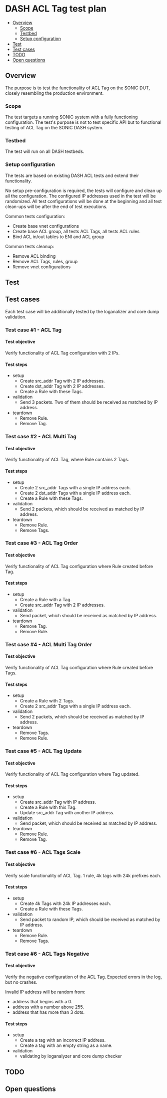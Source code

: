 # DASH ACL Tag test plan

* [Overview](#overview)
   * [Scope](#scope)
   * [Testbed](#testbed)
   * [Setup configuration](#setup-configuration)
* [Test](#test)
* [Test cases](#test-cases)
* [TODO](#todo)
* [Open questions](#open-questions)

## Overview
The purpose is to test the functionality of ACL Tag on the SONIC DUT, closely resembling the production environment.

### Scope
The test targets a running SONIC system with a fully functioning configuration. The test's purpose is not to test specific API but to functional testing of ACL Tag on the SONIC DASH system.

### Testbed
The test will run on all DASH testbeds.

### Setup configuration
The tests are based on existing DASH ACL tests and extend their functionality.

No setup pre-configuration is required, the tests will configure and clean up all the configuration.
The configured IP addresses used in the test will be randomized.
All test configurations will be done at the beginning and all test clean-ups will be after the end of test executions.

Common tests configuration:
- Create base vnet configurations
- Create base ACL group, all tests ACL Tags, all tests ACL rules
- Bind ACL in/out tables to ENI and ACL group

Common tests cleanup:
- Remove ACL binding
- Remove ACL Tags, rules, group
- Remove vnet configurations

## Test

## Test cases

Each test case will be additionally tested by the loganalizer and core dump validation.

### Test case \#1 - ACL Tag

#### Test objective

Verify functionality of ACL Tag configuration with 2 IPs.

#### Test steps

- setup
    - Create src_addr Tag with 2 IP addresses.
    - Create dst_addr Tag with 2 IP addresses.
    - Create a Rule with these Tags.
- validation
    - Send 3 packets. Two of them should be received as matched by IP address.
- teardown
    - Remove Rule.
    - Remove Tag.

### Test case \#2 - ACL Multi Tag

#### Test objective

Verify functionality of ACL Tag, where Rule contains 2 Tags.

#### Test steps

- setup
    - Create 2 src_addr Tags with a single IP address each.
    - Create 2 dst_addr Tags with a single IP address each.
    - Create a Rule with these Tags.
- validation
    - Send 2 packets, which should be received as matched by IP address.
- teardown
    - Remove Rule.
    - Remove Tags.

### Test case \#3 - ACL Tag Order

#### Test objective

Verify functionality of ACL Tag configuration where Rule created before Tag.

#### Test steps

- setup
    - Create a Rule with a Tag.
    - Create src_addr Tag with 2 IP addresses.
- validation
    - Send packet, which should be received as matched by IP address.
- teardown
    - Remove Tag.
    - Remove Rule.

### Test case \#4 - ACL Multi Tag Order

#### Test objective

Verify functionality of ACL Tag configuration where Rule created before Tags.

#### Test steps

- setup
    - Create a Rule with 2 Tags.
    - Create 2 src_addr Tags with a single IP address each.
- validation
    - Send 2 packets, which should be received as matched by IP address.
- teardown
    - Remove Tags.
    - Remove Rule.

### Test case \#5 - ACL Tag Update

#### Test objective

Verify functionality of ACL Tag configuration where Tag updated.

#### Test steps

- setup
    - Create src_addr Tag with IP address.
    - Create a Rule with this Tag.
    - Update src_addr Tag with another IP address.
- validation
    - Send packet, which should be received as matched by IP address.
- teardown
    - Remove Rule.
    - Remove Tag.

### Test case \#6 - ACL Tags Scale

#### Test objective

Verify scale functionality of ACL Tag. 1 rule, 4k tags with 24k prefixes each.

#### Test steps

- setup
    - Create 4k Tags with 24k IP addresses each.
    - Create a Rule with these Tags.
- validation
    - Send packet to random IP, which should be received as matched by IP address.
- teardown
    - Remove Rule.
    - Remove Tags.

### Test case \#6 - ACL Tags Negative

#### Test objective

Verify the negative configuration of the ACL Tag.
Expected errors in the log, but no crashes.

Invalid IP address will be random from:
- address that begins with a 0.
- address with a number above 255.
- address that has more than 3 dots.

#### Test steps

- setup
    - Create a tag with an incorrect IP address.
    - Create a tag with an empty string as a name.
- validation
    - validating by loganalyzer and core dump checker

## TODO

## Open questions
